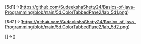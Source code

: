 [5d1]->(https://github.com/SudeekshaShetty24/Basics-of-java-Programming/blob/main/5d.ColorTabbedPane2/lab_5d1.png)

[5d2]->(https://github.com/SudeekshaShetty24/Basics-of-java-Programming/blob/main/5d.ColorTabbedPane2/lab_5d2.png)

[]->()

